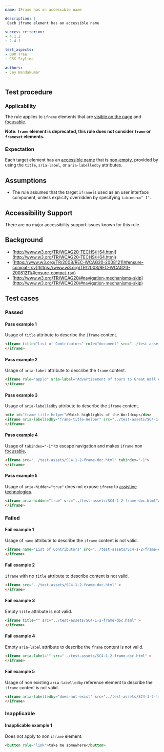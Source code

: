 ```yaml
---
name: IFrame has an accessible name

description: |
 Each iframe element has an accessible name

success_criterion:
- 4.1.2
- 2.4.1

test_aspects:
- DOM Tree
- CSS Styling

authors:
- Jey Nandakumar
---
```


## Test procedure

### Applicability

The rule applies to `iframe` elements that are [visible on the page](#visible-on-the-page) and [focusable](#focusable).

**Note: `frame` element is deprecated, this rule does not consider `frame` or `frameset` elements.**

### Expectation

Each target element has an [accessible name](#accessible-name) that is [non-empty](#non-empty), provided by using the `title`, `aria-label`, or `aria-labelledby` attributes.

## Assumptions

- The rule assumes that the target `iframe` is used as an user interface component, unless explicity overridden by specifying `tabindex="-1"`.

## Accessibility Support

There are no major accessibility support issues known for this rule.

## Background

- [http://www.w3.org/TR/WCAG20-TECHS/H64.html](http://www.w3.org/TR/WCAG20-TECHS/H64.html)
- [https://www.w3.org/TR/2008/REC-WCAG20-20081211/#ensure-compat-rsv](https://www.w3.org/TR/2008/REC-WCAG20-20081211/#ensure-compat-rsv)
- [http://www.w3.org/TR/WCAG20/#navigation-mechanisms-skip](http://www.w3.org/TR/WCAG20/#navigation-mechanisms-skip)

## Test cases

### Passed

#### Pass example 1

Usage of `title` attribute to describe the `iframe` content.

```html
<iframe title="List of Contributors" role="document" src="../test-assets/SC4-1-2-frame-doc.html">
</iframe>
```

#### Pass example 2

Usage of `aria-label` attribute to describe the `frame` content.

```html
<iframe role="applo" aria-label="Advertisement of tours to Great Wall of China" src="../test-assets/SC4-1-2-frame-doc.html" >
</iframe>
```

#### Pass example 3

Usage of `aria-labelledby` attribute to describe the `iframe` content.

```html
<div id="frame-title-helper">Watch highlights of the Worldcup</div>
<iframe aria-labelledby="frame-title-helper" src="../test-assets/SC4-1-2-frame-doc.html">
</iframe>
```

#### Pass example 4

Usage of `tabindex="-1"` to escape navigation and makes `iframe` non [focusable](#focusable).

```html
<iframe src="../test-assets/SC4-1-2-frame-doc.html" tabindex="-1">
</iframe>
```

#### Pass example 5

Usage of `aria-hidden="true"` does not expose `iframe` to [assistive technologies](#exposed-to-assistive-technologies).

```html
<iframe aria-hidden="true" src="../test-assets/SC4-1-2-frame-doc.html">
</iframe>
```

### Failed

#### Fail example 1

Usage of `name` attribute to describe the `iframe` content is not valid.

```html
<iframe name="List of Contributors" src="../test-assets/SC4-1-2-frame-doc.html" >
</iframe>
```

#### Fail example 2

`iframe` with no `title` attribute to describe content is not valid.

```html
<iframe src="../test-assets/SC4-1-2-frame-doc.html" >
</iframe>
```

#### Fail example 3

Empty `title` attribute is not valid.

```html
<iframe title="" src="../test-assets/SC4-1-2-frame-doc.html" >
</iframe>
```

#### Fail example 4

Empty `aria-label` attribute to describe the `frame` content is not valid.

```html
<iframe aria-label="" src="../test-assets/SC4-1-2-frame-doc.html" >
</iframe>
```

#### Fail example 5

Usage of non existing `aria-labelledby` reference element to describe the `iframe` content is not valid.

```html
<iframe aria-labelledby="does-not-exist" src="../test-assets/SC4-1-2-frame-doc.html">
</iframe>
```

### Inapplicable

#### Inapplicable example 1

Does not apply to non `iframe` element.

```html
<button role='link'>take me somewhere</button>
```